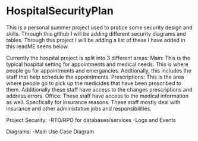 # HospitalSecurityPlan
This is a personal summer project used to pratice some security design and skills.
Through this github I will be adding different security diagrams and tables.
Through this project I will be adding a list of these I have added in this readME seens below.

Currently the hospital project is split into 3 different areas:
	Main: 
		This is the typical hospital setting for appointments and medical needs.
		This is where people go for appointments and emergancies. Addtionally,
		this includes the staff that help schedule the appointments.
	Prescriptions:
		This is the area where people go to pick up the medicides that
		have been prescribed to them. Additionally these staff have 
		access to the changes prescriptions and address errors.
	Office:
		These staff have access to the medical information as well. Specfically
		for insurance reasons. These staff mostly deal with insurance and other
		administative jobs and responsibilities.

Project Security:
	-RTO/RPO for databases/services
	-Logs and Events

Diagrams:
	-Main Use Case Diagram

